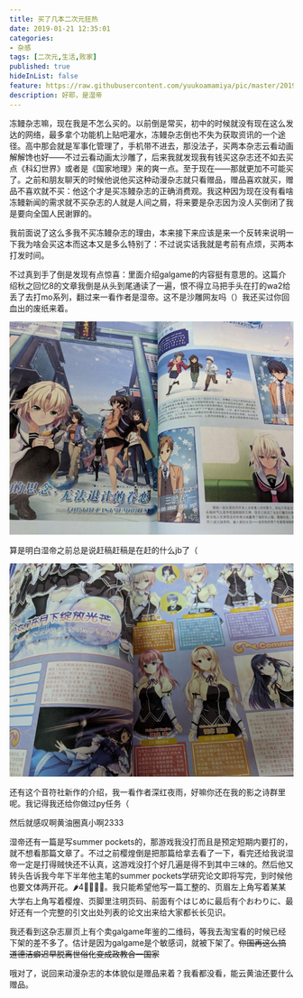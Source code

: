 ```yaml
---
title: 买了几本二次元狂热
date: 2019-01-21 12:35:01
categories:
- 杂感
tags: [二次元,生活,败家]
published: true
hideInList: false
feature: https://raw.githubusercontent.com/yuukoamamiya/pic/master/20190508123540.png
description: 好耶，是湿帝
---
```

冻鳗杂志嘛，现在我是不怎么买的。以前倒是常买，初中的时候就没有现在这么发达的网络，最多拿个功能机上贴吧灌水，冻鳗杂志倒也不失为获取资讯的一个途径。高中那会就是军事化管理了，手机带不进去，那没法子，买两本杂志云看动画解解馋也好——不过云看动画太沙雕了，后来我就发现我有钱买这杂志还不如去买点《科幻世界》或者是《国家地理》来的爽一点。至于现在——那就更加不可能买了。之前和朋友聊天的时候他说他买这种动漫杂志就只看赠品，赠品喜欢就买，赠品不喜欢就不买：他这个才是买冻鳗杂志的正确消费观。我这种因为现在没有看啥冻鳗新闻的需求就不买杂志的人就是人间之屑，将来要是杂志因为没人买倒闭了我是要向全国人民谢罪的。

我前面说了这么多我不买冻鳗杂志的理由，本来接下来应该是来一个反转来说明一下我为啥会买这本而这本又是多么特别了：不过说实话我就是考前有点烦，买两本打发时间。

不过真到手了倒是发现有点惊喜：里面介绍galgame的内容挺有意思的。这篇介绍秋之回忆8的文章我倒是从头到尾通读了一遍，恨不得立马把手头在打的wa2给丢了去打mo系列，翻过来一看作者是湿帝。这不是沙雕网友吗（）我还买过你回血出的废纸来着。

![](https://raw.githubusercontent.com/yuukoamamiya/pic/master/20190508123605.png)

算是明白湿帝之前总是说赶稿赶稿是在赶的什么jb了（

![](https://raw.githubusercontent.com/yuukoamamiya/pic/master/20190508123622.png)

还有这个音符社新作的介绍，我一看作者深红夜雨，好嘛你还在我的影之诗群里呢。我记得我还给你做过py任务（

然后就感叹啊黄油圈真小啊2333

湿帝还有一篇是写summer pockets的，那游戏我没打而且是预定短期内要打的，就不想看那篇文章了。不过之前樱煌倒是把那篇给拿去看了一下，看完还给我说湿帝一定是打得贼快还不认真，这游戏没打个好几遍是得不到其中三味的。然后他又转头告诉我今年下半年他主笔的summer pockets学研究论文即将写完，到时候他也要文体两开花。🌶4💉💧🐮🍺。我只能希望他写一篇工整的、页眉左上角写着某某大学右上角写着樱煌、页脚里注明页码、前面有个はじめに最后有个おわりに、最好还有一个完整的引文出处列表的论文出来给大家都长长见识。

我还看到这杂志扉页上有个卖galgame年鉴的二维码，等我去淘宝看的时候已经下架的差不多了。估计是因为galgame是个敏感词，就被下架了。~~你国再这么搞道德洁癖迟早脱离世俗化变成政教合一国家~~

哦对了，说回来动漫杂志的本体貌似是赠品来着？我看都没看，能云黄油还要什么赠品。
